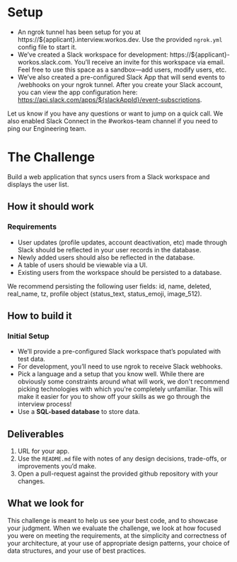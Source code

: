 # Setup

- An ngrok tunnel has been setup for you at https://${applicant}.interview.workos.dev. Use the provided `ngrok.yml` config file to start it.
- We’ve created a Slack workspace for development: https://${applicant}-workos.slack.com. You’ll receive an invite for this workspace via email. Feel free to use this space as a sandbox—add users, modify users, etc.
- We’ve also created a pre-configured Slack App that will send events to /webhooks on your ngrok tunnel. After you create your Slack account, you can view the app configuration here: https://api.slack.com/apps/${slackAppId}/event-subscriptions.

Let us know if you have any questions or want to jump on a quick call. We also enabled Slack Connect in the #workos-team channel if you need to ping our Engineering team.

# The Challenge

Build a web application that syncs users from a Slack workspace and displays the user list.

## How it should work

### Requirements

- User updates (profile updates, account deactivation, etc) made through Slack should be reflected in your user records in the database.
- Newly added users should also be reflected in the database.
- A table of users should be viewable via a UI.
- Existing users from the workspace should be persisted to a database.

We recommend persisting the following user fields: id, name, deleted, real_name, tz, profile object (status_text, status_emoji, image_512).

## How to build it

### Initial Setup

- We’ll provide a pre-configured Slack workspace that’s populated with test data.
- For development, you’ll need to use ngrok to receive Slack webhooks.
- Pick a language and a setup that you know well. While there are obviously some constraints around what will work, we don't recommend picking technologies with which you're completely unfamiliar. This will make it easier for you to show off your skills as we go through the interview process!
- Use a **SQL-based database** to store data.

## Deliverables

1. URL for your app.
2. Use the `README.md` file with notes of any design decisions, trade-offs, or improvements you’d make.
3. Open a pull-request against the provided github repository with your changes.

## What we look for

This challenge is meant to help us see your best code, and to showcase your judgment. When we evaluate the challenge, we look at how focused you were on meeting the requirements, at the simplicity and correctness of your architecture, at your use of appropriate design patterns, your choice of data structures, and your use of best practices.
